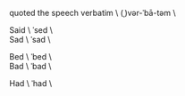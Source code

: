 quoted the speech verbatim \ (ˌ)vər-ˈbā-təm \  
  
Said \ ˈsed \  
Sad \ ˈsad \  
  
Bed \ ˈbed \  
Bad \ ˈbad \  
  
Had \ ˈhad \
